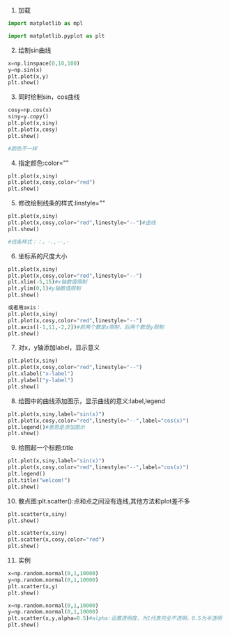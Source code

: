 1. 加载
```python
import matplotlib as mpl

import matplotlib.pyplot as plt
```
2. 绘制sin曲线
```python
x=np.linspace(0,10,100)
y=np.sin(x)
plt.plot(x,y)
plt.show()
```
3. 同时绘制sin，cos曲线
```python
cosy=np.cos(x)
siny=y.copy()
plt.plot(x,siny)
plt.plot(x,cosy)
plt.show()

#颜色不一样
```
4. 指定颜色:color=""
```python
plt.plot(x,siny)
plt.plot(x,cosy,color="red")
plt.show()
```
5. 修改绘制线条的样式:linstyle=""
```python
plt.plot(x,siny)
plt.plot(x,cosy,color="red",linestyle="--")#虚线
plt.show()

#线条样式：：，-.,--,- 
```
6. 坐标系的尺度大小
```python
plt.plot(x,siny)
plt.plot(x,cosy,color="red",linestyle="--")
plt.xlim(-5,15)#x轴数值限制
plt.ylim(0,1)#y轴数值限制
plt.show()

或者用axis：
plt.plot(x,siny)
plt.plot(x,cosy,color="red",linestyle="--")
plt.axis([-1,11,-2,2])#前两个数是x限制，后两个数是y限制
plt.show()
```
7. 对x，y轴添加label，显示意义
```python
plt.plot(x,siny)
plt.plot(x,cosy,color="red",linestyle="--")
plt.xlabel("x-label")
plt.ylabel("y-label")
plt.show()
```
8. 给图中的曲线添加图示，显示曲线的意义:label,legend
```python
plt.plot(x,siny,label="sin(x)")
plt.plot(x,cosy,color="red",linestyle="--",label="cos(x)")
plt.legend()#意思是添加图示
plt.show()
```
9. 给图起一个标题:title
```python
plt.plot(x,siny,label="sin(x)")
plt.plot(x,cosy,color="red",linestyle="--",label="cos(x)")
plt.legend()
plt.title("welcom!")
plt.show()
```
10. 散点图:plt.scatter():点和点之间没有连线,其他方法和plot差不多
```python
plt.scatter(x,siny)
plt.show()

plt.scatter(x,siny)
plt.scatter(x,cosy,color="red")
plt.show()
```
11. 实例
```python
x=np.random.normal(0,1,10000)
y=np.random.normal(0,1,10000)
plt.scatter(x,y)
plt.show()

x=np.random.normal(0,1,10000)
y=np.random.normal(0,1,10000)
plt.scatter(x,y,alpha=0.5)#alpha:设置透明度，为1代表完全不透明，0.5为半透明
plt.show()
```

